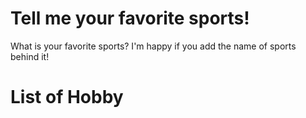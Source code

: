 # Tell me your favorite sports!
What is your favorite sports?
I'm happy if you add the name of sports behind it!

# List of Hobby

